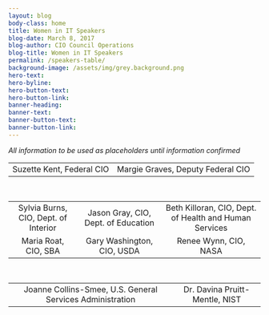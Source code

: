 ```yaml
---
layout: blog
body-class: home
title: Women in IT Speakers
blog-date: March 8, 2017
blog-author: CIO Council Operations
blog-title: Women in IT Speakers
permalink: /speakers-table/
background-image: /assets/img/grey.background.png
hero-text:  
hero-byline:
hero-button-text: 
hero-button-link: 
banner-heading: 
banner-text: 
banner-button-text: 
banner-button-link: 
---
```


<p><em>All information to be used as placeholders until information confirmed</em></p>

<table align="center">
<tr style="text-align:center;">
  <td>Suzette Kent, Federal CIO</td>
  <td>Margie Graves, Deputy Federal CIO</td>
</tr>
</table>

<br>

<table align="center">
  <tr style="text-align:center;">
    <td>Sylvia Burns, CIO, Dept. of Interior</td>
    <td>Jason Gray, CIO, Dept. of Education</td>
    <td>Beth Killoran, CIO, Dept. of Health and Human Services</td>
  </tr>
  <tr style="text-align:center;">
    <td>Maria Roat, CIO, SBA</td>
    <td>Gary Washington, CIO, USDA</td>
    <td>Renee Wynn, CIO, NASA</td>
  </tr>
</table>

<br>

<table align="center">
<tr style="text-align:center;">
  <td>Joanne Collins-Smee, U.S. General Services Administration</td>
  <td>Dr. Davina Pruitt-Mentle, NIST</td>
</tr>
</table>
